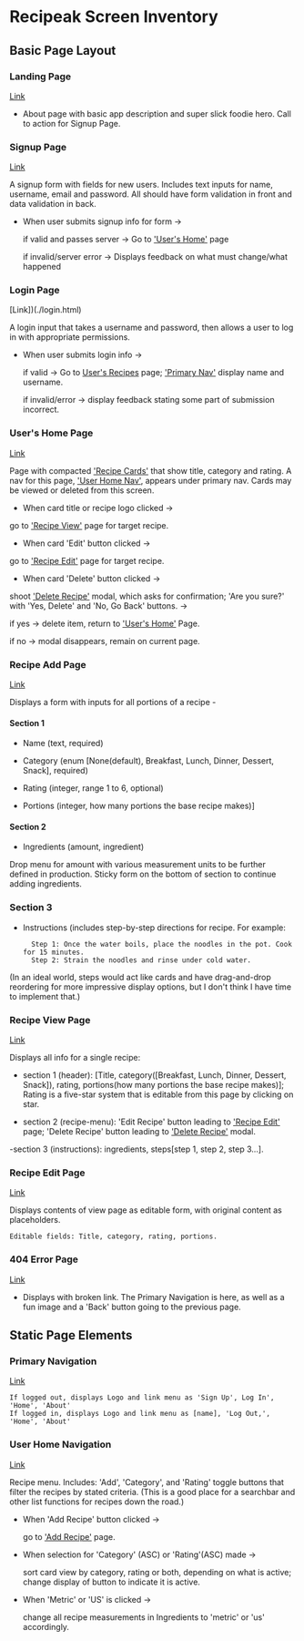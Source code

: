 # Recipeak Screen Inventory

## Basic Page Layout

### Landing Page
[Link](./index.html)

- About page with basic app description and super slick foodie hero. Call to action for Signup Page.

### Signup Page

[Link](./signup.html)

A signup form with fields for new users. Includes text inputs for name, username, email and password. All should have form validation in front and data validation in back.

- When user submits signup info for form ->

  if valid and passes server -> Go to ['User's Home'](./userhome.html) page

  if invalid/server error -> Displays feedback on what must change/what happened

### Login Page

[Link])(./login.html)

A login input that takes a username and password, then allows a user to log in with appropriate permissions.

- When user submits login info ->

    if valid -> Go to [User's Recipes](./userhome.html) page; ['Primary Nav'](./elements/primarynav.html) display name and username.

    if invalid/error -> display feedback stating some part of submission incorrect.

### User's Home Page

[Link](./userhome.html)

Page with compacted ['Recipe Cards'](./recipe/recipecard.html) that show title, category and rating. A nav for this page, ['User Home Nav'](./elements/userhomenav.html), appears under primary nav. Cards may be viewed or deleted from this screen.

- When card title or recipe logo clicked ->

go to ['Recipe View'](./recipe/recipeview.html) page for target recipe.

- When card 'Edit' button clicked ->

go to ['Recipe Edit'](./recipe/recipeedit.html) page for target recipe.

- When card 'Delete' button clicked ->

shoot ['Delete Recipe'](./modal/deleterecipe.html) modal, which asks for confirmation; 'Are you sure?' with 'Yes, Delete' and 'No, Go Back' buttons. ->

if yes -> delete item, return to ['User's Home'](./userhome.html) Page.

if no -> modal disappears, remain on current page.

### Recipe Add Page

[Link](./recipe/recipeadd.html)

Displays a form with inputs for all portions of a recipe -

#### Section 1

- Name (text, required)

- Category (enum [None(default), Breakfast, Lunch, Dinner, Dessert, Snack], required)

- Rating (integer, range 1 to 6, optional)

- Portions (integer, how many portions the base recipe makes)]

#### Section 2

- Ingredients (amount, ingredient)

Drop menu for amount with various measurement units to be further defined in production. Sticky form on the bottom of section to continue adding ingredients.

### Section 3

- Instructions (includes step-by-step directions for recipe. For example:

        Step 1: Once the water boils, place the noodles in the pot. Cook for 15 minutes.
        Step 2: Strain the noodles and rinse under cold water.

(In an ideal world, steps would act like cards and have drag-and-drop reordering for more impressive display options, but I don't think I have time to implement that.)

### Recipe View Page

[Link](./recipe/recipeview.html)

Displays all info for a single recipe:

- section 1 (header): [Title, category([Breakfast, Lunch, Dinner, Dessert, Snack]), rating, portions(how many portions the base recipe makes)]; Rating is a five-star system that is editable from this page by clicking on star.

- section 2 (recipe-menu): 'Edit Recipe' button leading to ['Recipe Edit'](./recipe/recipeedit.html) page; 'Delete Recipe' button leading to ['Delete Recipe'](./modal/deleterecipe.html) modal.

-section 3 (instructions): ingredients, steps[step 1, step 2, step 3...].

### Recipe Edit Page

[Link](./recipe/recipeedit.html)

Displays contents of view page as editable form, with original content as placeholders.

    Editable fields: Title, category, rating, portions.

### 404 Error Page

[Link](./404.html)

- Displays with broken link. The Primary Navigation is here, as well as a fun image and a 'Back' button going to the previous page.

## Static Page Elements

### Primary Navigation

[Link](./elements/primarynav.html)

    If logged out, displays Logo and link menu as 'Sign Up', Log In', 'Home', 'About'
    If logged in, displays Logo and link menu as [name], 'Log Out,', 'Home', 'About'

### User Home Navigation

[Link](./elements/userhomenav.html)

Recipe menu. Includes: 'Add', 'Category', and 'Rating' toggle buttons that filter the recipes by stated criteria. (This is a good place for a searchbar and other list functions for recipes down the road.)

- When 'Add Recipe' button clicked ->

    go to ['Add Recipe'](./recipe/recipeadd.html) page.

- When selection for 'Category' (ASC) or 'Rating'(ASC) made ->

    sort card view by category, rating or both, depending on what is active; change display of button to indicate it is active.

- When 'Metric' or 'US' is clicked ->

    change all recipe measurements in Ingredients to 'metric' or 'us' accordingly.

